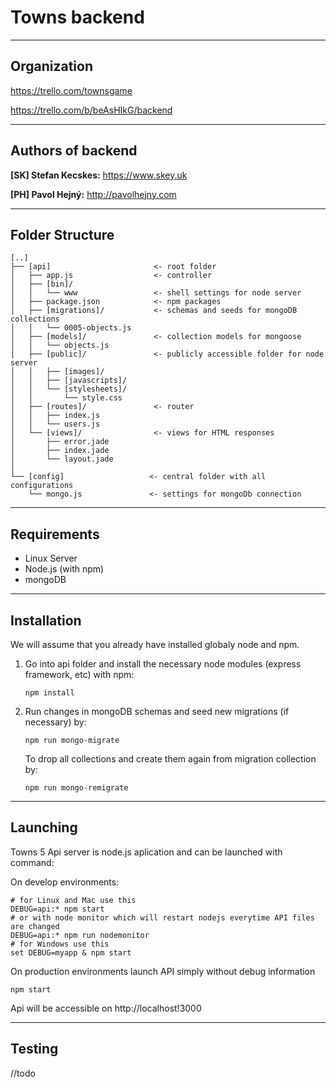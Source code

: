 # Towns backend

* * *

## Organization

https://trello.com/townsgame

https://trello.com/b/beAsHIkG/backend

* * *

## Authors of backend

**[SK] Stefan Kecskes:** https://www.skey.uk

**[PH] Pavol Hejný:** http://pavolhejny.com




* * *

## Folder Structure

    [..]
    ├──	[api]                       <- root folder
    │   ├── app.js                  <- controller
    │   ├── [bin]/
    │   │   └── www                 <- shell settings for node server
    │   ├── package.json            <- npm packages
    │   ├── [migrations]/           <- schemas and seeds for mongoDB collections    
    │   │   └── 0005-objects.js     
    │   ├── [models]/               <- collection models for mongoose
    │   │   └── objects.js          
    │   ├── [public]/               <- publicly accessible folder for node server 
    │   │   ├── [images]/
    │   │   ├── [javascripts]/
    │   │   └── [stylesheets]/
    │   │       └── style.css
    │   ├── [routes]/               <- router
    │   │   ├── index.js           
    │   │   └── users.js
    │   └── [views]/                <- views for HTML responses
    │       ├── error.jade
    │       ├── index.jade
    │       └── layout.jade
    │
    └──	[config]                   <- central folder with all configurations
        └── mongo.js               <- settings for mongoDb connection
	
* * *

## Requirements

- Linux Server
- Node.js (with npm)
- mongoDB

* * *

## Installation

We will assume that you already have installed globaly node and npm.

1. Go into api folder and install the necessary node modules (express framework, etc) with npm:

	`npm install`
			
2. Run changes in mongoDB schemas and seed new migrations (if necessary) by: 

    `npm run mongo-migrate`
    
    To drop all collections and create them again from migration collection by:
    
    `npm run mongo-remigrate`
    
* * *

## Launching

Towns 5 Api server is node.js aplication and can be launched with command:

On develop environments:

	# for Linux and Mac use this
	DEBUG=api:* npm start
	# or with node monitor which will restart nodejs everytime API files are changed
	DEBUG=api:* npm run nodemonitor
	# for Windows use this
	set DEBUG=myapp & npm start

On production environments launch API simply without debug information

    npm start

Api will be accessible on http://localhost!3000

* * *
	
## Testing

//todo